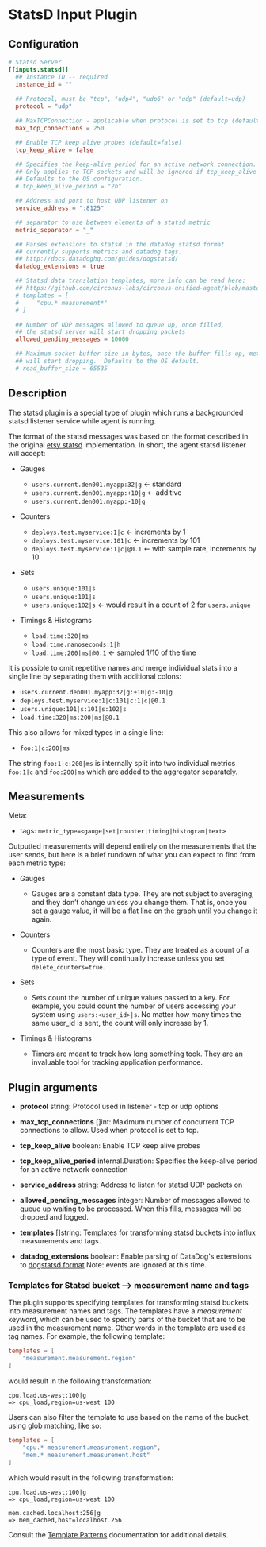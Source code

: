# StatsD Input Plugin

## Configuration

```toml
# Statsd Server
[[inputs.statsd]]
  ## Instance ID -- required
  instance_id = ""
  
  ## Protocol, must be "tcp", "udp4", "udp6" or "udp" (default=udp)
  protocol = "udp"

  ## MaxTCPConnection - applicable when protocol is set to tcp (default=250)
  max_tcp_connections = 250

  ## Enable TCP keep alive probes (default=false)
  tcp_keep_alive = false

  ## Specifies the keep-alive period for an active network connection.
  ## Only applies to TCP sockets and will be ignored if tcp_keep_alive is false.
  ## Defaults to the OS configuration.
  # tcp_keep_alive_period = "2h"

  ## Address and port to host UDP listener on
  service_address = ":8125"

  ## separator to use between elements of a statsd metric
  metric_separator = "_"

  ## Parses extensions to statsd in the datadog statsd format
  ## currently supports metrics and datadog tags.
  ## http://docs.datadoghq.com/guides/dogstatsd/
  datadog_extensions = true

  ## Statsd data translation templates, more info can be read here:
  ## https://github.com/circonus-labs/circonus-unified-agent/blob/master/docs/TEMPLATE_PATTERN.md
  # templates = [
  #     "cpu.* measurement*"
  # ]

  ## Number of UDP messages allowed to queue up, once filled,
  ## the statsd server will start dropping packets
  allowed_pending_messages = 10000

  ## Maximum socket buffer size in bytes, once the buffer fills up, metrics
  ## will start dropping.  Defaults to the OS default.
  # read_buffer_size = 65535
```

## Description

The statsd plugin is a special type of plugin which runs a backgrounded statsd
listener service while agent is running.

The format of the statsd messages was based on the format described in the
original [etsy statsd](https://github.com/etsy/statsd/blob/master/docs/metric_types.md)
implementation. In short, the agent statsd listener will accept:

* Gauges
  * `users.current.den001.myapp:32|g` <- standard
  * `users.current.den001.myapp:+10|g` <- additive
  * `users.current.den001.myapp:-10|g`

* Counters
  * `deploys.test.myservice:1|c` <- increments by 1
  * `deploys.test.myservice:101|c` <- increments by 101
  * `deploys.test.myservice:1|c|@0.1` <- with sample rate, increments by 10

* Sets
  * `users.unique:101|s`
  * `users.unique:101|s`
  * `users.unique:102|s` <- would result in a count of 2 for `users.unique`
  
* Timings & Histograms
  * `load.time:320|ms`
  * `load.time.nanoseconds:1|h`
  * `load.time:200|ms|@0.1` <- sampled 1/10 of the time

It is possible to omit repetitive names and merge individual stats into a
single line by separating them with additional colons:

* `users.current.den001.myapp:32|g:+10|g:-10|g`
* `deploys.test.myservice:1|c:101|c:1|c|@0.1`
* `users.unique:101|s:101|s:102|s`
* `load.time:320|ms:200|ms|@0.1`

This also allows for mixed types in a single line:

* `foo:1|c:200|ms`

The string `foo:1|c:200|ms` is internally split into two individual metrics
`foo:1|c` and `foo:200|ms` which are added to the aggregator separately.

## Measurements

Meta:

* tags: `metric_type=<gauge|set|counter|timing|histogram|text>`

Outputted measurements will depend entirely on the measurements that the user
sends, but here is a brief rundown of what you can expect to find from each
metric type:

* Gauges
  * Gauges are a constant data type. They are not subject to averaging, and they
    don’t change unless you change them. That is, once you set a gauge value, it
    will be a flat line on the graph until you change it again.

* Counters
  * Counters are the most basic type. They are treated as a count of a type of
    event. They will continually increase unless you set `delete_counters=true`.

* Sets
  * Sets count the number of unique values passed to a key. For example, you
    could count the number of users accessing your system using `users:<user_id>|s`.
    No matter how many times the same user_id is sent, the count will only increase
    by 1.

* Timings & Histograms
  * Timers are meant to track how long something took. They are an invaluable
    tool for tracking application performance.

<!--
  * The following aggregate measurements are made for timers:
    * `statsd_<name>_lower`: The lower bound is the lowest value statsd saw
      for that stat during that interval.
    * `statsd_<name>_upper`: The upper bound is the highest value statsd saw
      for that stat during that interval.
    * `statsd_<name>_mean`: The mean is the average of all values statsd saw
      for that stat during that interval.
    * `statsd_<name>_stddev`: The stddev is the sample standard deviation
      of all values statsd saw for that stat during that interval.
    * `statsd_<name>_sum`: The sum is the sample sum of all values statsd saw
      for that stat during that interval.
    * `statsd_<name>_count`: The count is the number of timings statsd saw
      for that stat during that interval. It is not averaged.
    * `statsd_<name>_percentile_<P>` The `Pth` percentile is a value x such
      that `P%` of all the values statsd saw for that stat during that time
      period are below x. The most common value that people use for `P` is the
      `90`, this is a great number to try to optimize.
-->

## Plugin arguments

* **protocol** string: Protocol used in listener - tcp or udp options

* **max_tcp_connections** []int: Maximum number of concurrent TCP connections to allow. Used when protocol is set to tcp.

* **tcp_keep_alive** boolean: Enable TCP keep alive probes

* **tcp_keep_alive_period** internal.Duration: Specifies the keep-alive period for an active network connection

* **service_address** string: Address to listen for statsd UDP packets on

<!--

* **delete_gauges** boolean: Delete gauges on every collection interval

* **delete_counters** boolean: Delete counters on every collection interval

* **delete_sets** boolean: Delete set counters on every collection interval

* **delete_timings** boolean: Delete timings on every collection interval

* **percentiles** []int: Percentiles to calculate for timing & histogram stats
-->

* **allowed_pending_messages** integer: Number of messages allowed to queue up waiting to be processed. When this fills, messages will be dropped and logged.

<!--
* **percentile_limit** integer: Number of timing/histogram values to track per-measurement in the calculation of percentiles. Raising this limit increases the accuracy of percentiles but also increases the memory usage and cpu time.
-->

* **templates** []string: Templates for transforming statsd buckets into influx measurements and tags.

* **datadog_extensions** boolean: Enable parsing of DataDog's extensions to [dogstatsd format](http://docs.datadoghq.com/guides/dogstatsd/) Note: events are ignored at this time.

### Templates for Statsd bucket --> measurement name and tags

The plugin supports specifying templates for transforming statsd buckets into
measurement names and tags. The templates have a _measurement_ keyword,
which can be used to specify parts of the bucket that are to be used in the
measurement name. Other words in the template are used as tag names. For example,
the following template:

```toml
templates = [
    "measurement.measurement.region"
]
```

would result in the following transformation:

```text
cpu.load.us-west:100|g
=> cpu_load,region=us-west 100
```

Users can also filter the template to use based on the name of the bucket,
using glob matching, like so:

```toml
templates = [
    "cpu.* measurement.measurement.region",
    "mem.* measurement.measurement.host"
]
```

which would result in the following transformation:

```text
cpu.load.us-west:100|g
=> cpu_load,region=us-west 100

mem.cached.localhost:256|g
=> mem_cached,host=localhost 256
```

Consult the [Template Patterns](/docs/TEMPLATE_PATTERN.md) documentation for
additional details.

